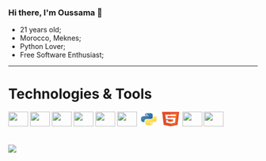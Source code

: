 ### Hi there, I'm Oussama 👋

- 21 years old;
- Morocco, Meknes;
- Python Lover;
- Free Software Enthusiast;
<hr>

# Technologies & Tools
<div>
<div style="display: inline_block; margin-bottom: 20px;">
<img align="center" height="30" width="40" src="https://upload.wikimedia.org/wikipedia/commons/9/9c/IntelliJ_IDEA_Icon.svg">
<img align="center" height="30" width="40" src="https://upload.wikimedia.org/wikipedia/commons/1/1d/PyCharm_Icon.svg">
<img align="center" height="30" width="40" src="https://upload.wikimedia.org/wikipedia/commons/9/9a/Visual_Studio_Code_1.35_icon.svg">
<img align="center" height="30" width="40" src="https://upload.wikimedia.org/wikipedia/commons/d/d5/CSS3_logo_and_wordmark.svg">
<img align="center" height="30" width="40" src="https://upload.wikimedia.org/wikipedia/commons/e/e0/Git-logo.svg">  
<img align="center" height="30" width="40" src="https://upload.wikimedia.org/wikipedia/commons/2/27/PHP-logo.svg">        
<img align="center" height="30" width="40" src="https://raw.githubusercontent.com/devicons/devicon/master/icons/python/python-original.svg">
<img align="center" height="30" width="40" src="https://raw.githubusercontent.com/devicons/devicon/master/icons/html5/html5-original.svg">
<img align="center" height="30" width="40" src="https://upload.wikimedia.org/wikipedia/fr/6/62/MySQL.svg">
<img align="center" height="30" width="40" src="https://www.svgrepo.com/show/303229/microsoft-sql-server-logo.svg">
</div>
</div>
</br>
<img height="160em" src="https://github-readme-stats.vercel.app/api/top-langs/?username=Igotchuhomie&exclude_repo=analise-facial&layout=compact"/>
 

